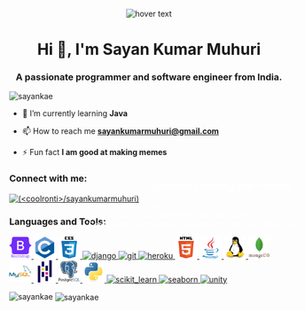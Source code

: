 <p align="center">
  <img src="https://static.wikia.nocookie.net/p__/images/2/27/Saitama.png/revision/latest/scale-to-width-down/664?cb=20200701024620&path-prefix=protagonist" width="100" title="hover text">
</p>

<h1 align="center">Hi 👋, I'm Sayan Kumar Muhuri</h1>
<h3 align="center">A passionate programmer and software engineer from India.</h3>

<p align="left"> <img src="https://komarev.com/ghpvc/?username=sayankae&label=Profile%20views&color=0e75b6&style=flat" alt="sayankae" /> </p>

- 🌱 I’m currently learning **Java**

- 📫 How to reach me **sayankumarmuhuri@gmail.com**

- ⚡ Fun fact **I am good at making memes**

<div style="height: 200px;
  width: 500px;
  background-image: url(https://media.istockphoto.com/photos/old-school-chalkboard-picture-id547016978?b=1&k=20&m=547016978&s=170667a&w=0&h=CFpK3c30n2dD059xLC0PxngaX1wMn2Aa5erw9M0ub3s=);
  position: relative;
  position: absolute;
  right: 100px;
  "
>
	<h3 style="
    text-align: center; 
    color:white;
    ">Currently Learning and Projects</h3>
    <p1 style="text-align: center; 
    color:white;
    ">- Java Advance Level</p1><br>
    <p1 style="text-align: center; 
    color:white;
    ">- Data Structure and Algorithm Advance Level</p1><br>
    <p1 style="text-align: center; 
    color:white;
    ">- Competitive Programming (Reached 2 star on Code chef)</p1>
</div>

<h3 align="left">Connect with me:</h3>
<p align="left">
<a href="https://auth.geeksforgeeks.org/user/(<coolronti>/sayankumarmuhuri)" target="blank"><img align="center" src="https://raw.githubusercontent.com/rahuldkjain/github-profile-readme-generator/master/src/images/icons/Social/geeks-for-geeks.svg" alt="(<coolronti>/sayankumarmuhuri)" height="30" width="40" /></a>
</p>

<h3 align="left">Languages and Tools:</h3>
<p align="left"> <a href="https://getbootstrap.com" target="_blank" rel="noreferrer"> <img src="https://raw.githubusercontent.com/devicons/devicon/master/icons/bootstrap/bootstrap-plain-wordmark.svg" alt="bootstrap" width="40" height="40"/> </a> <a href="https://www.cprogramming.com/" target="_blank" rel="noreferrer"> <img src="https://raw.githubusercontent.com/devicons/devicon/master/icons/c/c-original.svg" alt="c" width="40" height="40"/> </a> <a href="https://www.w3schools.com/css/" target="_blank" rel="noreferrer"> <img src="https://raw.githubusercontent.com/devicons/devicon/master/icons/css3/css3-original-wordmark.svg" alt="css3" width="40" height="40"/> </a> <a href="https://www.djangoproject.com/" target="_blank" rel="noreferrer"> <img src="https://cdn.worldvectorlogo.com/logos/django.svg" alt="django" width="40" height="40"/> </a> <a href="https://git-scm.com/" target="_blank" rel="noreferrer"> <img src="https://www.vectorlogo.zone/logos/git-scm/git-scm-icon.svg" alt="git" width="40" height="40"/> </a> <a href="https://heroku.com" target="_blank" rel="noreferrer"> <img src="https://www.vectorlogo.zone/logos/heroku/heroku-icon.svg" alt="heroku" width="40" height="40"/> </a> <a href="https://www.w3.org/html/" target="_blank" rel="noreferrer"> <img src="https://raw.githubusercontent.com/devicons/devicon/master/icons/html5/html5-original-wordmark.svg" alt="html5" width="40" height="40"/> </a> <a href="https://www.java.com" target="_blank" rel="noreferrer"> <img src="https://raw.githubusercontent.com/devicons/devicon/master/icons/java/java-original.svg" alt="java" width="40" height="40"/> </a> <a href="https://www.linux.org/" target="_blank" rel="noreferrer"> <img src="https://raw.githubusercontent.com/devicons/devicon/master/icons/linux/linux-original.svg" alt="linux" width="40" height="40"/> </a> <a href="https://www.mongodb.com/" target="_blank" rel="noreferrer"> <img src="https://raw.githubusercontent.com/devicons/devicon/master/icons/mongodb/mongodb-original-wordmark.svg" alt="mongodb" width="40" height="40"/> </a> <a href="https://www.mysql.com/" target="_blank" rel="noreferrer"> <img src="https://raw.githubusercontent.com/devicons/devicon/master/icons/mysql/mysql-original-wordmark.svg" alt="mysql" width="40" height="40"/> </a> <a href="https://pandas.pydata.org/" target="_blank" rel="noreferrer"> <img src="https://raw.githubusercontent.com/devicons/devicon/2ae2a900d2f041da66e950e4d48052658d850630/icons/pandas/pandas-original.svg" alt="pandas" width="40" height="40"/> </a> <a href="https://www.postgresql.org" target="_blank" rel="noreferrer"> <img src="https://raw.githubusercontent.com/devicons/devicon/master/icons/postgresql/postgresql-original-wordmark.svg" alt="postgresql" width="40" height="40"/> </a> <a href="https://www.python.org" target="_blank" rel="noreferrer"> <img src="https://raw.githubusercontent.com/devicons/devicon/master/icons/python/python-original.svg" alt="python" width="40" height="40"/> </a> <a href="https://scikit-learn.org/" target="_blank" rel="noreferrer"> <img src="https://upload.wikimedia.org/wikipedia/commons/0/05/Scikit_learn_logo_small.svg" alt="scikit_learn" width="40" height="40"/> </a> <a href="https://seaborn.pydata.org/" target="_blank" rel="noreferrer"> <img src="https://seaborn.pydata.org/_images/logo-mark-lightbg.svg" alt="seaborn" width="40" height="40"/> </a> <a href="https://unity.com/" target="_blank" rel="noreferrer"> <img src="https://www.vectorlogo.zone/logos/unity3d/unity3d-icon.svg" alt="unity" width="40" height="40"/> </a> </p>

<p><img align="left" src="https://github-readme-stats.vercel.app/api/top-langs?username=sayankae&show_icons=true&locale=en&layout=compact" alt="sayankae" /></p>

<p>&nbsp;<img align="center" src="https://github-readme-stats.vercel.app/api?username=sayankae&show_icons=true&locale=en" alt="sayankae" /></p>

